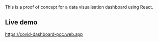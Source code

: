 This is a proof of concept for a data visualisation dashboard using React.

## Live demo

https://covid-dashboard-poc.web.app
